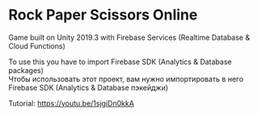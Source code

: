 # Rock Paper Scissors Online

Game built on Unity 2019.3 with Firebase Services (Realtime Database & Cloud Functions)

To use this you have to import Firebase SDK (Analytics & Database packages)<br/>Чтобы использовать этот проект, вам нужно импортировать в него Firebase SDK (Analytics & Database пэкейджи)

Tutorial: https://youtu.be/1sjgiDn0kkA
